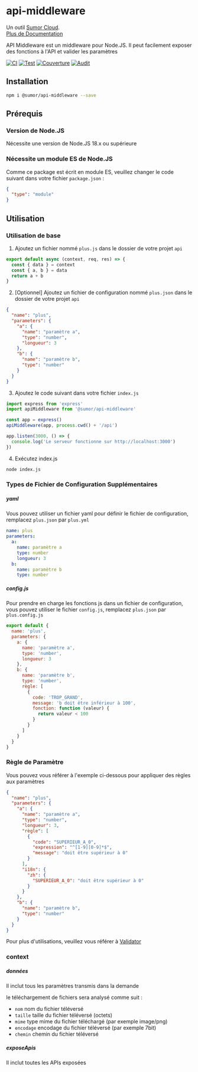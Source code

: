 # api-middleware

Un outil [Sumor Cloud](https://sumor.cloud).  
[Plus de Documentation](https://sumor.cloud/api-middleware)

API Middleware est un middleware pour Node.JS.
Il peut facilement exposer des fonctions à l'API et valider les paramètres

[![CI](https://github.com/sumor-cloud/api-middleware/actions/workflows/ci.yml/badge.svg)](https://github.com/sumor-cloud/api-middleware/actions/workflows/ci.yml)
[![Test](https://github.com/sumor-cloud/api-middleware/actions/workflows/ut.yml/badge.svg)](https://github.com/sumor-cloud/api-middleware/actions/workflows/ut.yml)
[![Couverture](https://github.com/sumor-cloud/api-middleware/actions/workflows/coverage.yml/badge.svg)](https://github.com/sumor-cloud/api-middleware/actions/workflows/coverage.yml)
[![Audit](https://github.com/sumor-cloud/api-middleware/actions/workflows/audit.yml/badge.svg)](https://github.com/sumor-cloud/api-middleware/actions/workflows/audit.yml)

## Installation

```bash
npm i @sumor/api-middleware --save
```

## Prérequis

### Version de Node.JS

Nécessite une version de Node.JS 18.x ou supérieure

### Nécessite un module ES de Node.JS

Comme ce package est écrit en module ES,
veuillez changer le code suivant dans votre fichier `package.json` :

```json
{
  "type": "module"
}
```

## Utilisation

### Utilisation de base

1. Ajoutez un fichier nommé `plus.js` dans le dossier de votre projet `api`

```js
export default async (context, req, res) => {
  const { data } = context
  const { a, b } = data
  return a + b
}
```

2. [Optionnel] Ajoutez un fichier de configuration nommé `plus.json` dans le dossier de votre projet `api`

```json
{
  "name": "plus",
  "parameters": {
    "a": {
      "name": "paramètre a",
      "type": "number",
      "longueur": 3
    },
    "b": {
      "name": "paramètre b",
      "type": "number"
    }
  }
}
```

3. Ajoutez le code suivant dans votre fichier `index.js`

```javascript
import express from 'express'
import apiMiddleware from '@sumor/api-middleware'

const app = express()
apiMiddleware(app, process.cwd() + '/api')

app.listen(3000, () => {
  console.log('Le serveur fonctionne sur http://localhost:3000')
})
```

4. Exécutez index.js

```bash
node index.js
```

### Types de Fichier de Configuration Supplémentaires

##### yaml

Vous pouvez utiliser un fichier yaml pour définir le fichier de configuration, remplacez `plus.json` par `plus.yml`

```yaml
name: plus
parameters:
  a:
    name: paramètre a
    type: number
    longueur: 3
  b:
    name: paramètre b
    type: number
```

##### config.js

Pour prendre en charge les fonctions js dans un fichier de configuration, vous pouvez utiliser le fichier `config.js`, remplacez `plus.json` par `plus.config.js`

```javascript
export default {
  name: 'plus',
  parameters: {
    a: {
      name: 'paramètre a',
      type: 'number',
      longueur: 3
    },
    b: {
      name: 'paramètre b',
      type: 'number',
      règle: [
        {
          code: 'TROP_GRAND',
          message: 'b doit être inférieur à 100',
          fonction: function (valeur) {
            return valeur < 100
          }
        }
      ]
    }
  }
}
```

### Règle de Paramètre

Vous pouvez vous référer à l'exemple ci-dessous pour appliquer des règles aux paramètres

```json
{
  "name": "plus",
  "parameters": {
    "a": {
      "name": "paramètre a",
      "type": "number",
      "longueur": 3,
      "règle": [
        {
          "code": "SUPERIEUR_A_0",
          "expression": "^[1-9][0-9]*$",
          "message": "doit être supérieur à 0"
        }
      ],
      "i18n": {
        "zh": {
          "SUPERIEUR_A_0": "doit être supérieur à 0"
        }
      }
    },
    "b": {
      "name": "paramètre b",
      "type": "number"
    }
  }
}
```

Pour plus d'utilisations, veuillez vous référer à [Validator](https://sumor.cloud/validator/)

### context

##### données

Il inclut tous les paramètres transmis dans la demande

le téléchargement de fichiers sera analysé comme suit :

- `nom` nom du fichier téléversé
- `taille` taille du fichier téléversé (octets)
- `mime` type mime du fichier téléchargé (par exemple image/png)
- `encodage` encodage du fichier téléversé (par exemple 7bit)
- `chemin` chemin du fichier téléversé

##### exposeApis

Il inclut toutes les APIs exposées
